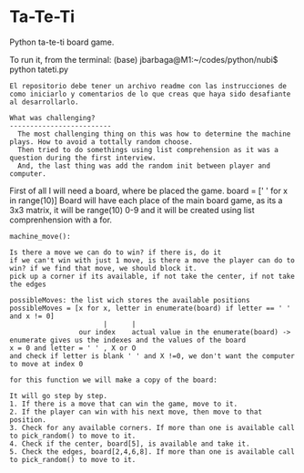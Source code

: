 # Ta-Te-Ti
Python ta-te-ti board game.

To run it, from the terminal: (base) jbarbaga@M1:~/codes/python/nubi$ python tateti.py 

    El repositorio debe tener un archivo readme con las instrucciones de como iniciarlo y comentarios de lo que creas que haya sido desafiante al desarrollarlo.
    
    What was challenging?
    -------------------------
      The most challenging thing on this was how to determine the machine plays. How to avoid a tottally random choose.
      Then tried to do somethings using list comprehension as it was a question during the first interview.
      And, the last thing was add the random init between player and computer.

First of all I will need a board, where be placed the game.
    board = [' ' for x in range(10)]
    Board will have each place of the main board game, as its a 3x3 matrix, it will be range(10) 0-9
    and it will be created using list comprenhension with a for.

    machine_move():

    Is there a move we can do to win? if there is, do it
    if we can't win with just 1 move, is there a move the player can do to win? if we find that move, we should block it.
    pick up a corner if its available, if not take the center, if not take the edges

    possibleMoves: the list wich stores the available positions
    possibleMoves = [x for x, letter in enumerate(board) if letter == ' ' and x != 0]
                           |      |
                     our index    actual value in the enumerate(board) -> enumerate gives us the indexes and the values of the board
    x = 0 and letter = ' ' , X or O
    and check if letter is blank ' ' and X !=0, we don't want the computer to move at index 0

    for this function we will make a copy of the board:

    It will go step by step.
    1. If there is a move that can win the game, move to it.
    2. If the player can win with his next move, then move to that position.
    3. Check for any available corners. If more than one is available call to pick_random() to move to it.
    4. Check if the center, board[5], is available and take it.
    5. Check the edges, board[2,4,6,8]. If more than one is available call to pick_random() to move to it.
    

